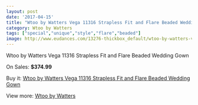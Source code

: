 ```yaml
---
layout: post
date: '2017-04-15'
title: "Wtoo by Watters Vega 11316 Strapless Fit and Flare Beaded Wedding Gown"
category: Wtoo by Watters
tags: ["special","unique","style","flare","beaded"]
image: http://www.eudances.com/13276-thickbox_default/wtoo-by-watters-vega-11316-strapless-fit-and-flare-beaded-wedding-gown.jpg
---
```

Wtoo by Watters Vega 11316 Strapless Fit and Flare Beaded Wedding Gown

On Sales: **$374.99**
<a href="https://www.eudances.com/en/wtoo-by-watters/4015-wtoo-by-watters-vega-11316-strapless-fit-and-flare-beaded-wedding-gown.html"><amp-img layout="responsive" width="600" height="600" src="//www.eudances.com/13276-thickbox_default/wtoo-by-watters-vega-11316-strapless-fit-and-flare-beaded-wedding-gown.jpg" alt="Wtoo by Watters Vega 11316 Strapless Fit and Flare Beaded Wedding Gown 0" /></a>
<a href="https://www.eudances.com/en/wtoo-by-watters/4015-wtoo-by-watters-vega-11316-strapless-fit-and-flare-beaded-wedding-gown.html"><amp-img layout="responsive" width="600" height="600" src="//www.eudances.com/13278-thickbox_default/wtoo-by-watters-vega-11316-strapless-fit-and-flare-beaded-wedding-gown.jpg" alt="Wtoo by Watters Vega 11316 Strapless Fit and Flare Beaded Wedding Gown 1" /></a>
<a href="https://www.eudances.com/en/wtoo-by-watters/4015-wtoo-by-watters-vega-11316-strapless-fit-and-flare-beaded-wedding-gown.html"><amp-img layout="responsive" width="600" height="600" src="//www.eudances.com/13277-thickbox_default/wtoo-by-watters-vega-11316-strapless-fit-and-flare-beaded-wedding-gown.jpg" alt="Wtoo by Watters Vega 11316 Strapless Fit and Flare Beaded Wedding Gown 2" /></a>

Buy it: [Wtoo by Watters Vega 11316 Strapless Fit and Flare Beaded Wedding Gown](https://www.eudances.com/en/wtoo-by-watters/4015-wtoo-by-watters-vega-11316-strapless-fit-and-flare-beaded-wedding-gown.html "Wtoo by Watters Vega 11316 Strapless Fit and Flare Beaded Wedding Gown")

View more: [Wtoo by Watters](https://www.eudances.com/en/49-wtoo-by-watters "Wtoo by Watters")